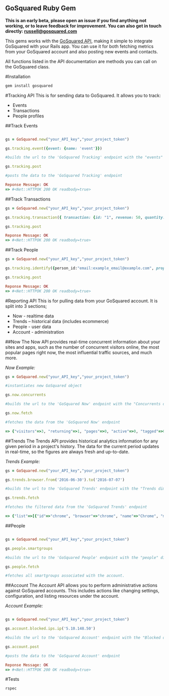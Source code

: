 ## GoSquared Ruby Gem

**This is an early beta, please open an issue if you find anything not working, or to leave feedback for improvement. You can also get in touch directly: russell@gosquared.com**

This gems works with the [GoSquared API](https://www.gosquared.com/docs/api/), making it simple to integrate GoSquared with your Rails app. You can use it for both fetching metrics from your GoSquared account and also posting new events and contacts. 

All functions listed in the API documentation are methods you can call on the GoSquared class.

#Installation

```ruby
gem install gosquared 
```


#Tracking API
This is for sending data to GoSquared. It allows you to track:
* Events
* Transactions
* People profiles

##Track Events
```ruby

gs = GoSquared.new("your_API_key","your_project_token")

gs.tracking.event({event: {name: 'event'}})

#builds the url to the 'GoSquared Tracking' endpoint with the "events" dimension and an event to add to the events list

gs.tracking.post

#posts the data to the 'GoSquared Tracking' endpoint

Reponse Message: OK
=> #<Net::HTTPOK 200 OK readbody=true>

```

##Track Transactions

```ruby
gs = GoSquared.new("your_API_key","your_project_token")

gs.tracking.transaction({ transaction: {id: "1", revenue: 50, quantity: 1, previous_transaction_timestamp: Time.new } })

gs.tracking.post

Reponse Message: OK
=> #<Net::HTTPOK 200 OK readbody=true>
```

##Track People
```ruby
gs = GoSquared.new("your_API_key","your_project_token")

gs.tracking.identify({person_id:"email:example_email@example.com", properties: {first_name: 'Example', last_name: "User", created_at: Time.new } })

gs.tracking.post

Reponse Message: OK
=> #<Net::HTTPOK 200 OK readbody=true>
```


#Reporting API
This is for pulling data from your GoSquared account. It is split into 3 sections;
* Now - realtime data
* Trends – historical data (includes ecommerce)
* People - user data
* Account - administration

##Now
The Now API provides real-time concurrent information about your sites and apps, such as the number of concurrent visitors online, the most popular pages right now, the most influential traffic sources, and much more.

_Now Example:_

```ruby
gs = GoSquared.new("your_API_key","your_project_token")

#instantiates new GoSquared object

gs.now.concurrents

#builds the url to the 'GoSquared Now' endpoint with the "Concurrents dimension"

gs.now.fetch

#fetches the data from the 'GoSquared Now' endpoint

=> {"visitors"=>3, "returning"=>1, "pages"=>0, "active"=>0, "tagged"=>0}
```

##Trends
The Trends API provides historical analytics information for any given period in a project's history. The data for the current period updates in real-time, so the figures are always fresh and up-to-date.

_Trends Example:_

```ruby
gs = GoSquared.new("your_API_key","your_project_token")

gs.trends.browser.from('2016-06-30').to('2016-07-07')

#builds the url to the 'GoSquared Trends' endpoint with the "Trends dimension" and date filters

gs.trends.fetch

#fetches the filtered data from the 'GoSquared Trends' endpoint

=> {"list"=>[{"id"=>"chrome", "browser"=>"chrome", "name"=>"Chrome", "metrics"=>{"visits"=>3}}], "cardinality"=>1, "dimension"=>"browser", "range"=>{"from"=>"2016-06-30T00:00:00+01:00", "to"=>"2016-07-07T23:59:59+01:00"}, "interval"=>"day"}

```

##People


```ruby

gs = GoSquared.new("your_API_key","your_project_token")

gs.people.smartgroups

#builds the url to the 'GoSquared People' endpoint with the "people" dimension.

gs.people.fetch

#fetches all smartgroups associated with the account.

```

##Account
The Account API allows you to perform administrative actions against GoSquared accounts. This includes actions like changing settings, configuration, and listing resources under the account.

_Account Example:_

```ruby

gs = GoSquared.new("your_API_key","your_project_token")

gs.account.blocked.ips.ip('5.10.148.50')

#builds the url to the 'GoSquared Account' endpoint with the "Blocked dimension" and ip address to add to the blocked list

gs.account.post

#posts the data to the 'GoSquared Account' endpoint

Reponse Message: OK
=> #<Net::HTTPOK 200 OK readbody=true>

```


#Tests

```ruby
rspec
```
